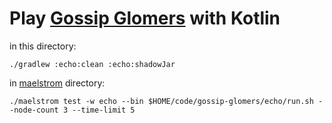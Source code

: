 # Play [Gossip Glomers](https://fly.io/dist-sys/) with Kotlin  

in this directory:
```
./gradlew :echo:clean :echo:shadowJar

```

in [maelstrom](https://github.com/jepsen-io/maelstrom) directory:
```
./maelstrom test -w echo --bin $HOME/code/gossip-glomers/echo/run.sh --node-count 3 --time-limit 5
```
